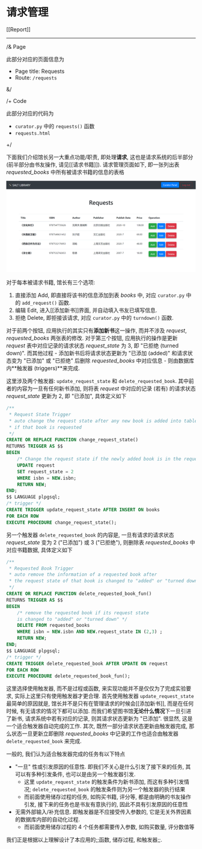 # 请求管理

[[Report]]

---

/& Page

此部分对应的页面信息为

* Page title: Requests
* Route: `/requests`

&/

/+ Code

此部分对应的代码为

* `curator.py` 中的 `requests()` 函数
* `requests.html`

+/

下面我们介绍馆长另一大重点功能/职责, 即处理**请求**, 这也是请求系统的后半部分 (前半部分由书友操作, 请见[[请求书籍]]). 请求管理页面如下, 即一张列出表 *requested_books* 中所有被请求书籍的信息的表格

![requests](img/requests.png)

对于每本被请求书籍, 馆长有三个选项:

1. 直接添加 Add, 即直接将该书的信息添加到表 *books* 中, 对应 `curator.py` 中的 `add_request()` 函数.
2. 编辑 Edit, 进入[[添加新书]]界面, 并自动填入书友已填写信息.
3. 拒绝 Delete, 即拒接该请求, 对应 `curator.py` 中的 `turndown()` 函数.

对于前两个按钮, 应用执行的其实只有**添加新书**这一操作, 而并不涉及 *request*, *requested_books* 两张表的修改. 对于第三个按钮, 应用执行的操作是更新 *request* 表中对应记录的请求状态 *request_state* 为 3, 即 "已拒绝 (turned down)". 而其他过程 - 添加新书后将请求状态更新为 "已添加 (added)" 和请求状态变为 "已添加" 或 "已拒绝" 后删除 *requested_books* 中对应信息 - 则由数据库内**触发器 (triggers)**来完成.

这里涉及两个触发器: `update_request_state` 和 `delete_requested_book`. 其中前者的内容为一旦有任何新书添加, 则将表 *request* 中对应的记录 (若有) 的请求状态 *request_state* 更新为 2, 即 "已添加", 具体定义如下

```sql
/**
 * Request State Trigger
 * auto change the request state after any new book is added into table books
 * if that book is requested
 */
CREATE OR REPLACE FUNCTION change_request_state()
RETURNS TRIGGER AS $$
BEGIN
    /* Change the request state if the newly added book is in the requests */
    UPDATE request
    SET request_state = 2
    WHERE isbn = NEW.isbn;
    RETURN NEW;
END;
$$ LANGUAGE plpgsql;
/* trigger */
CREATE TRIGGER update_request_state AFTER INSERT ON books
FOR EACH ROW
EXECUTE PROCEDURE change_request_state();
```

另一个触发器 `delete_requested_book` 的内容是, 一旦有请求的请求状态 *request_state* 变为 2 ("已添加") 或 3 ("已拒绝"), 则删除表 *requested_books* 中对应书籍数据, 具体定义如下

```sql
/**
 * Requested Book Trigger
 * auto remove the information of a requested book after 
 * the request state of that book is changed to "added" or "turned down"
 */
CREATE OR REPLACE FUNCTION delete_requested_book_fun()
RETURNS TRIGGER AS $$
BEGIN
    /* remove the requested book if its request state
    is changed to "added" or "turned down" */
    DELETE FROM requested_books
    WHERE isbn = NEW.isbn AND NEW.request_state IN (2,3) ;
    RETURN NEW;
END;
$$ LANGUAGE plpgsql;
/* trigger */
CREATE TRIGGER delete_requested_book AFTER UPDATE ON request
FOR EACH ROW
EXECUTE PROCEDURE delete_requested_book_fun();
```

这里选择使用触发器, 而不是过程或函数, 来实现功能并不是仅仅为了完成实验要求, 实际上这里只有使用触发器才更合理. 首先使用触发器 `update_request_state` 最简单的原因就是, 馆长并不是只有在管理请求的时候会[[添加新书]], 而是在任何时候, 有无请求的情况下都可以添加. 而我们希望图书馆**无论什么情况**下一旦引进了新书, 请求系统中若有对应的记录, 则其请求状态更新为 "已添加". 很显然, 这是一个适合触发器自动完成的工作. 其次, 既然一部分请求状态更新由触发器完成, 那么状态一旦更新立即删除 *requested_books* 中记录的工作也适合由触发器 `delete_requested_book` 来完成.

一般的, 我们认为适合触发器完成的任务有以下特点

* "一旦" 性或引发原因的任意性. 即我们不关心是什么引发了接下来的任务, 其可以有多种引发条件, 也可以是由另一个触发器引发.
	* 这里 `update_request_state` 的触发条件为新书添加, 而这有多种引发情况; `delete_requested_book` 的触发条件则为另一个触发器的执行结果
	* 而前面使用储存过程的任务, 如购买书籍, 评分等, 都是由明确的书友操作引发, 接下来的任务也是书友有意执行的, 因此不具有引发原因的任意性
* 无需外部输入/补充信息. 即触发器是不应接受传入参数的, 它是无关外界因素的数据库内部的自动化过程.
	* 而前面使用储存过程的 4 个任务都需要传入参数, 如购买数量, 评分数值等

我们正是根据以上理解设计了本应用的;;函数, 储存过程, 和触发器;;.